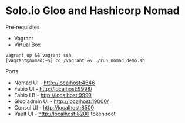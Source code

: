 # Solo.io Gloo and Hashicorp Nomad

Pre-requisites

* Vagrant
* Virtual Box

```shell
vagrant up && vagrant ssh
[vagrant@nomad:~$] cd /vagrant && ./run_nomad_demo.sh
```

Ports

* Nomad UI - <http://localhost:4646>
* Fabio UI - <http://localhost:9998/>
* Fabio LB - <http://localhost:9999>
* Gloo admin UI - <http://localhost:19000/>
* Consul UI - <http://localhost:8500>
* Vault UI - <http://localhost:8200> token:root
